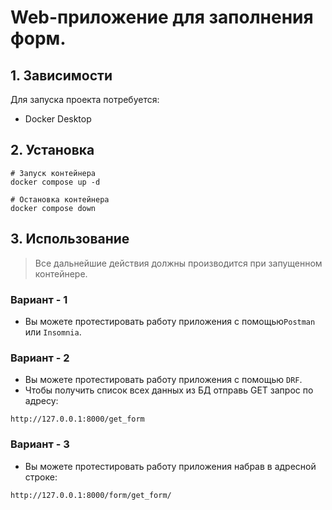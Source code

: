 # Web-приложение для заполнения форм.

## 1. Зависимости
Для запуска проекта потребуется:
- Docker Desktop

## 2. Установка
```shell script
# Запуск контейнера
docker compose up -d

# Остановка контейнера
docker compose down
```

## 3. Использование
> Все дальнейшие действия должны производится при запущенном контейнере.

### Вариант - 1
- Вы можете протестировать работу приложения с помощью`Postman` или `Insomnia`.

### Вариант - 2
- Вы можете протестировать работу приложения с помощью `DRF`.
- Чтобы получить список всех данных из БД отправь GET запрос по адресу:

```
http://127.0.0.1:8000/get_form
```

### Вариант - 3
- Вы можете протестировать работу приложения набрав в адресной строке:

```
http://127.0.0.1:8000/form/get_form/
```